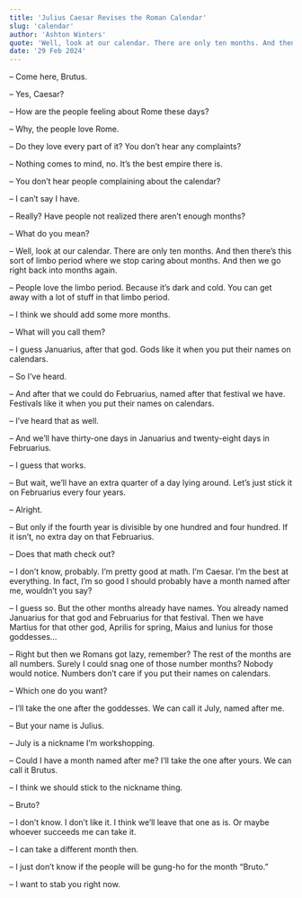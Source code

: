 ```yaml
---
title: 'Julius Caesar Revises the Roman Calendar'
slug: 'calendar'
author: 'Ashton Winters'
quote: 'Well, look at our calendar. There are only ten months. And then there’s this sort of limbo period where we stop caring about months. And then we go right back into months again.'
date: '29 Feb 2024'
---
```


– Come here, Brutus.

– Yes, Caesar?

– How are the people feeling about Rome these days?

– Why, the people love Rome.

– Do they love every part of it? You don’t hear any complaints?

– Nothing comes to mind, no. It’s the best empire there is.

– You don’t hear people complaining about the calendar?

– I can’t say I have.

– Really? Have people not realized there aren’t enough months?

– What do you mean?

– Well, look at our calendar. There are only ten months. And then there’s this sort of limbo period where we stop caring about months. And then we go right back into months again.

– People love the limbo period. Because it’s dark and cold. You can get away with a lot of stuff in that limbo period.

– I think we should add some more months.

– What will you call them?

– I guess Januarius, after that god. Gods like it when you put their names on calendars.

– So I’ve heard.

– And after that we could do Februarius, named after that festival we have. Festivals like it when you put their names on calendars.

– I’ve heard that as well.

– And we’ll have thirty-one days in Januarius and twenty-eight days in Februarius.

– I guess that works.

– But wait, we’ll have an extra quarter of a day lying around. Let’s just stick it on Februarius every four years.

– Alright.

– But only if the fourth year is divisible by one hundred and four hundred. If it isn’t, no extra day on that Februarius.

– Does that math check out?

– I don’t know, probably. I’m pretty good at math. I’m Caesar. I’m the best at everything. In fact, I’m so good I should probably have a month named after me, wouldn’t you say?

– I guess so. But the other months already have names. You already named Januarius for that god and Februarius for that festival. Then we have Martius for that other god, Aprilis for spring, Maius and Iunius for those goddesses…

– Right but then we Romans got lazy, remember? The rest of the months are all numbers. Surely I could snag one of those number months? Nobody would notice. Numbers don’t care if you put their names on calendars.

– Which one do you want?

– I’ll take the one after the goddesses. We can call it July, named after me.

– But your name is Julius.

– July is a nickname I’m workshopping.

– Could I have a month named after me? I’ll take the one after yours. We can call it Brutus.

– I think we should stick to the nickname thing.

– Bruto?

– I don’t know. I don’t like it. I think we’ll leave that one as is. Or maybe whoever succeeds me can take it.

– I can take a different month then.

– I just don’t know if the people will be gung-ho for the month “Bruto.”

– I want to stab you right now.